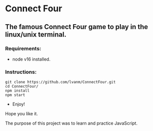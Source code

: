 # Connect Four

## The famous Connect Four game to play in the linux/unix terminal.

### Requirements:
-  node v16 installed.

### Instructions:
```
git clone https://github.com/lvanm/ConnectFour.git
cd ConnectFour/
npm install
npm start
```
- Enjoy!


Hope you like it.

The purpose of this project was to learn and practice JavaScript.

